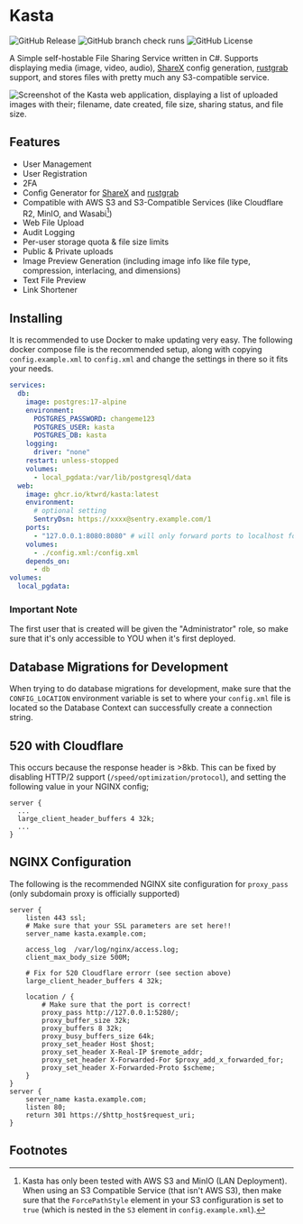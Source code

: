 # Kasta
![GitHub Release](https://img.shields.io/github/v/release/ktwrd/kasta)
![GitHub branch check runs](https://img.shields.io/github/check-runs/ktwrd/kasta/main) 
![GitHub License](https://img.shields.io/github/license/ktwrd/kasta)

A Simple self-hostable File Sharing Service written in C#. Supports displaying media (image, video, audio), [ShareX](https://github.com/ShareX/ShareX) config generation, [rustgrab](https://github.com/ktwrd/rustgrab) support, and stores files with pretty much any S3-compatible service.

![Screenshot of the Kasta web application, displaying a list of uploaded images with their; filename, date created, file size, sharing status, and file size.](https://kate.pet/img/blog/firefox_1506_K10H17LkIG.png)

## Features
- User Management
- User Registration
- 2FA
- Config Generator for [ShareX](https://github.com/ShareX/ShareX) and [rustgrab](https://github.com/ktwrd/rustgrab)
- Compatible with AWS S3 and S3-Compatible Services (like Cloudflare R2, MinIO, and Wasabi[^1])
- Web File Upload
- Audit Logging
- Per-user storage quota & file size limits
- Public & Private uploads
- Image Preview Generation (including image info like file type, compression, interlacing, and dimensions)
- Text File Preview
- Link Shortener

## Installing
It is recommended to use Docker to make updating very easy. The following docker compose file is the recommended setup, along with copying `config.example.xml` to `config.xml` and change the settings in there so it fits your needs.
```yml
services:
  db:
    image: postgres:17-alpine
    environment:
      POSTGRES_PASSWORD: changeme123
      POSTGRES_USER: kasta
      POSTGRES_DB: kasta
    logging:
      driver: "none"
    restart: unless-stopped
    volumes:
      - local_pgdata:/var/lib/postgresql/data
  web:
    image: ghcr.io/ktwrd/kasta:latest
    environment:
      # optional setting
      SentryDsn: https://xxxx@sentry.example.com/1
    ports:
      - "127.0.0.1:8080:8080" # will only forward ports to localhost for security reasons.
    volumes:
      - ./config.xml:/config.xml
    depends_on:
      - db
volumes:
  local_pgdata:
```

### Important Note

The first user that is created will be given the "Administrator" role, so make sure that it's only accessible to YOU when it's first deployed.

## Database Migrations for Development
When trying to do database migrations for development, make sure that the `CONFIG_LOCATION` environment variable is set to where your `config.xml` file is located so the Database Context can successfully create a connection string.

## 520 with Cloudflare
This occurs because the response header is >8kb. This can be fixed by disabling HTTP/2 support (`/speed/optimization/protocol`), and setting the following value in your NGINX config;
```
server {
  ...
  large_client_header_buffers 4 32k;
  ...
}
```

## NGINX Configuration
The following is the recommended NGINX site configuration for `proxy_pass` (only subdomain proxy is officially supported)

```nginx
server {
    listen 443 ssl;
    # Make sure that your SSL parameters are set here!!
    server_name kasta.example.com;

    access_log  /var/log/nginx/access.log;
    client_max_body_size 500M;

    # Fix for 520 Cloudflare errorr (see section above)
    large_client_header_buffers 4 32k;

    location / {
        # Make sure that the port is correct!
        proxy_pass http://127.0.0.1:5280/;
        proxy_buffer_size 32k;
        proxy_buffers 8 32k;
        proxy_busy_buffers_size 64k;
        proxy_set_header Host $host;
        proxy_set_header X-Real-IP $remote_addr;
        proxy_set_header X-Forwarded-For $proxy_add_x_forwarded_for;
        proxy_set_header X-Forwarded-Proto $scheme;
    }
}
server {
    server_name kasta.example.com;
    listen 80;
    return 301 https://$http_host$request_uri;
}
```

## Footnotes
[^1]: Kasta has only been tested with AWS S3 and MinIO (LAN Deployment). When using an S3 Compatible Service (that isn't AWS S3), then make sure that the `ForcePathStyle` element in your S3 configuration is set to `true` (which is nested in the `S3` element in `config.example.xml`).
